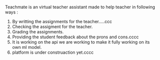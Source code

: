 Teachmate is an virtual teacher assistant made to help teacher in following ways :
1) By writting the assignments for the teacher.....ccc
2) Checking the assigment for the teacher.
3) Grading the assignments.
4) Providing the student feedback about the prons and cons.cccc
5) It is working on the api we are working to make it fully working on its own ml model.
6) platform is under construaction yet.cccc
